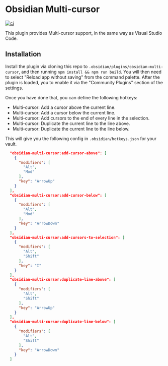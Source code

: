 # Obsidian Multi-cursor

[![ci](https://github.com/benmatselby/obsidian-multi-cursor/actions/workflows/ci.yml/badge.svg)](https://github.com/benmatselby/obsidian-multi-cursor/actions/workflows/ci.yml)

This plugin provides Multi-cursor support, in the same way as Visual Studio Code.

## Installation

Install the plugin via cloning this repo to `.obsidian/plugins/obsidian-multi-cursor`, and then running `npm install && npm run build`. You will then need to select "Reload app without saving" from the command palette. After the plugin is loaded, you to enable it via the "Community Plugins" section of the settings.

Once you have done that, you can define the following hotkeys:

- Multi-cursor: Add a cursor above the current line.
- Multi-cursor: Add a cursor below the current line.
- Multi-cursor: Add cursors to the end of every line in the selection.
- Multi-cursor: Duplicate the current line to the line above.
- Multi-cursor: Duplicate the current line to the line below.

This will give you the following config in `.obsidian/hotkeys.json` for your vault.

```json
  "obsidian-multi-cursor:add-cursor-above": [
    {
      "modifiers": [
        "Alt",
        "Mod"
      ],
      "key": "ArrowUp"
    }
  ],
  "obsidian-multi-cursor:add-cursor-below": [
    {
      "modifiers": [
        "Alt",
        "Mod"
      ],
      "key": "ArrowDown"
    }
  ],
  "obsidian-multi-cursor:add-cursors-to-selection": [
    {
      "modifiers": [
        "Alt",
        "Shift"
      ],
      "key": "I"
    }
  ],
  "obsidian-multi-cursor:duplicate-line-above": [
    {
      "modifiers": [
        "Alt",
        "Shift"
      ],
      "key": "ArrowUp"
    }
  ],
  "obsidian-multi-cursor:duplicate-line-below": [
    {
      "modifiers": [
        "Alt",
        "Shift"
      ],
      "key": "ArrowDown"
    }
  ]
```
